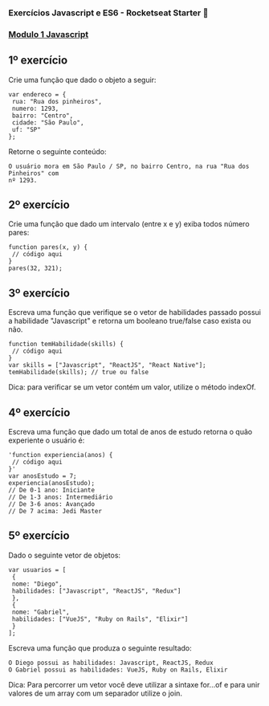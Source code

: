 ### Exercícios Javascript e ES6 - Rocketseat Starter :rocket:

### [Modulo 1 Javascript](https://github.com/rjornelas/javascript-studies/tree/master/modulo-1%20Javascript%20Starter)

## 1º exercício
Crie uma função que dado o objeto a seguir:
```
var endereco = {
 rua: "Rua dos pinheiros",
 numero: 1293,
 bairro: "Centro",
 cidade: "São Paulo",
 uf: "SP"
};
```

Retorne o seguinte conteúdo:

```
O usuário mora em São Paulo / SP, no bairro Centro, na rua "Rua dos Pinheiros" com
nº 1293.
```

## 2º exercício
Crie uma função que dado um intervalo (entre x e y) exiba todos número pares:

```
function pares(x, y) {
 // código aqui
}
pares(32, 321);
```

## 3º exercício
Escreva uma função que verifique se o vetor de habilidades passado possui a habilidade "Javascript"
e retorna um booleano true/false caso exista ou não.

```
function temHabilidade(skills) {
 // código aqui
}
var skills = ["Javascript", "ReactJS", "React Native"];
temHabilidade(skills); // true ou false
```

Dica: para verificar se um vetor contém um valor, utilize o método indexOf.

## 4º exercício
Escreva uma função que dado um total de anos de estudo retorna o quão experiente o usuário é:

```
'function experiencia(anos) {
 // código aqui
}'
var anosEstudo = 7;
experiencia(anosEstudo);
// De 0-1 ano: Iniciante
// De 1-3 anos: Intermediário
// De 3-6 anos: Avançado
// De 7 acima: Jedi Master
```

## 5º exercício
Dado o seguinte vetor de objetos:

```
var usuarios = [
 {
 nome: "Diego",
 habilidades: ["Javascript", "ReactJS", "Redux"]
 },
 {
 nome: "Gabriel",
 habilidades: ["VueJS", "Ruby on Rails", "Elixir"]
 }
];
```

Escreva uma função que produza o seguinte resultado:

```
O Diego possui as habilidades: Javascript, ReactJS, Redux
O Gabriel possui as habilidades: VueJS, Ruby on Rails, Elixir
```

Dica: Para percorrer um vetor você deve utilizar a sintaxe for...of e para unir valores de um array
com um separador utilize o join.
